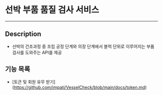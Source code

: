 # 선박 부품 품질 검사 서비스

---

## Description

- 선박의 건조과정 중 조립 공정 단계와 의장 단계에서 블럭 단위로 이루어지는 부품 검사를 도와주는 API를 제공


## 기능 목록 


- [토큰 및 회원 유무 받기] (https://github.com/impati/VesselCheck/blob/main/docs/token.md)
  
